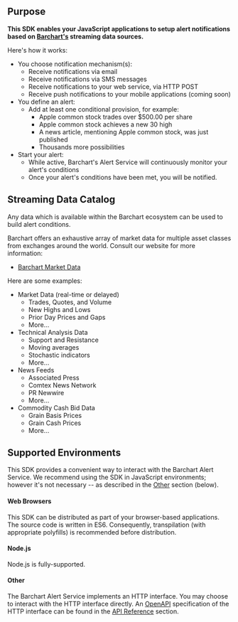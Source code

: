 ## Purpose

**This SDK enables your JavaScript applications to setup alert notifications based on [Barchart's](https://www.barchart.com/solutions/) streaming data sources.**

Here's how it works:

* You choose notification mechanism(s):
	* Receive notifications via email
	* Receive notifications via SMS messages
	* Receive notifications to your web service, via HTTP POST
	* Receive push notifications to your mobile applications (coming soon)
* You define an alert:
	* Add at least one conditional provision, for example:
		* Apple common stock trades over $500.00 per share
		* Apple common stock achieves a new 30 high
		* A news article, mentioning Apple common stock, was just published
		* Thousands more possibilities
* Start your alert:
	* While active, Barchart's Alert Service will continuously monitor your alert's conditions
	* Once your alert's conditions have been met, you will be notified.

## Streaming Data Catalog

Any data which is available within the Barchart ecosystem can be used to build alert conditions.

Barchart offers an exhaustive array of market data for multiple asset classes from exchanges around the world. Consult our website for more information:

* [Barchart Market Data](https://www.barchart.com/solutions/data/market)

Here are some examples:

* Market Data (real-time or delayed)
	* Trades, Quotes, and Volume
	* New Highs and Lows
	* Prior Day Prices and Gaps
	* More...
* Technical Analysis Data
	* Support and Resistance
	* Moving averages
	* Stochastic indicators
	* More...
* News Feeds
	* Associated Press
	* Comtex News Network
	* PR Newwire
	* More...
* Commodity Cash Bid Data
	* Grain Basis Prices
	* Grain Cash Prices
	* More...

## Supported Environments

This SDK provides a convenient way to interact with the Barchart Alert Service. We recommend using the SDK in JavaScript environments; however it's not necessary -- as described in the [Other](#other) section (below).

#### Web Browsers

This SDK can be distributed as part of your browser-based applications. The source code is written in ES6. Consequently, transpilation (with appropriate polyfills) is recommended before distribution.

#### Node.js

Node.js is fully-supported.

#### Other

The Barchart Alert Service implements an HTTP interface. You may choose to interact with the HTTP interface directly. An [OpenAPI](https://www.openapis.org/) specification of the HTTP interface can be found in the [API Reference](/content/api) section.



